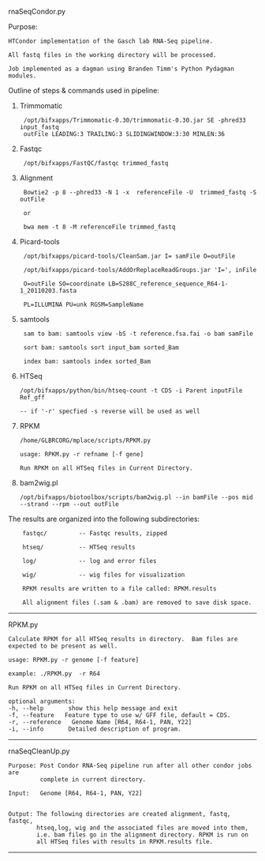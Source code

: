 rnaSeqCondor.py
  
Purpose:

    HTCondor implementation of the Gasch lab RNA-Seq pipeline.

    All fastq files in the working directory will be processed.

    Job implemented as a dagman using Branden Timm's Python Pydagman modules.

Outline of steps & commands used in pipeline:

  1) Trimmomatic 

          /opt/bifxapps/Trimmomatic-0.30/trimmomatic-0.30.jar SE -phred33 input_fastq 
          outFile LEADING:3 TRAILING:3 SLIDINGWINDOW:3:30 MINLEN:36

  2) Fastqc 

          /opt/bifxapps/FastQC/fastqc trimmed_fastq

  3) Alignment 

          Bowtie2 -p 8 --phred33 -N 1 -x  referenceFile -U  trimmed_fastq -S outFile
                                              
          or

          bwa mem -t 8 -M referenceFile trimmed_fastq

  4) Picard-tools 

          /opt/bifxapps/picard-tools/CleanSam.jar I= samFile O=outFile

          /opt/bifxapps/picard-tools/AddOrReplaceReadGroups.jar 'I=', inFile 

          O=outFile SO=coordinate LB=S288C_reference_sequence_R64-1-1_20110203.fasta

          PL=ILLUMINA PU=unk RGSM=SampleName

  5) samtools 

          sam to bam: samtools view -bS -t reference.fsa.fai -o bam samFile

          sort bam: samtools sort input_bam sorted_Bam 

          index bam: samtools index sorted_Bam

  6) HTSeq 

         /opt/bifxapps/python/bin/htseq-count -t CDS -i Parent inputFile Ref_gff

         -- if '-r' specfied -s reverse will be used as well

  7) RPKM 

         /home/GLBRCORG/mplace/scripts/RPKM.py
                                                                                                                                                      
         usage: RPKM.py -r refname [-f gene] 

         Run RPKM on all HTSeq files in Current Directory.

  8) bam2wig.pl 

         /opt/bifxapps/biotoolbox/scripts/bam2wig.pl --in bamFile --pos mid --strand --rpm --out outFile


  The results are organized into the following subdirectories:

        fastqc/         -- Fastqc results, zipped
                                                                             
        htseq/          -- HTSeq results 
                                                                                             
        log/            -- log and error files
                                                                                                             
        wig/            -- wig files for visualization
                                                                                                                             
        RPKM results are written to a file called: RPKM.results

        All alignment files (.sam & .bam) are removed to save disk space.

*******************************************************************************
RPKM.py

    Calculate RPKM for all HTSeq results in directory.  Bam files are 
    expected to be present as well.

    usage: RPKM.py -r genome [-f feature]

    example: ./RPKM.py  -r R64 

    Run RPKM on all HTSeq files in Current Directory.

    optional arguments:
    -h, --help       show this help message and exit
    -f, --feature   Feature type to use w/ GFF file, default = CDS.
    -r, --reference   Genome Name [R64, R64-1, PAN, Y22]
    -i, --info       Detailed description of program.
                            
******************************************************************************
rnaSeqCleanUp.py

    Purpose: Post Condor RNA-Seq pipeline run after all other condor jobs are
             complete in current directory.
                    
    Input:   Genome [R64, R64-1, PAN, Y22] 
                              
                                                   
    Output: The following directories are created alignment, fastq, fastqc, 
            htseq,log, wig and the associated files are moved into them, 
            i.e. bam files go in the alignment directory. RPKM is run on 
            all HTSeq files with results in RPKM.results file.

******************************************************************************

